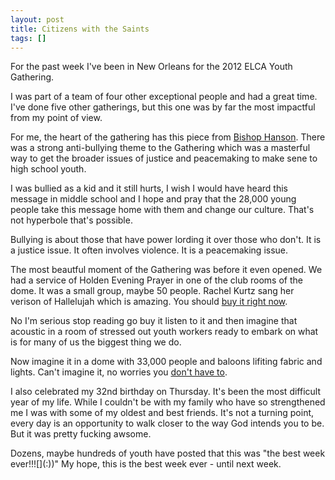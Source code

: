 ```yaml
---
layout: post
title: Citizens with the Saints
tags: []
---
```


<p>
For the past week I've been in New Orleans for the 2012 ELCA Youth Gathering.

</p>
<p>
I was part of a team of four other exceptional people and had a great time. I've done five other gatherings, but this one was by far the most impactful from my point of view.

</p>
<p>
For me, the heart of the gathering has this piece from <a href="http://youtu.be/lgIpytx51E8?t=8m42s">Bishop Hanson</a>. There was a strong anti-bullying theme to the Gathering which was a masterful way to get the broader issues of justice and peacemaking to make sene to high school youth.

</p>
<p>
I was bullied as a kid and it still hurts, I wish I would have heard this message in middle school and I hope and pray that the 28,000 young people take this message home with them and change our culture. That's not hyperbole that's possible.

</p>
<p>
Bullying is about those that have power lording it over those who don't. It is a justice issue. It often involves violence. It is a peacemaking issue.

</p>
<p>
The most beautful moment of the Gathering was before it even opened. We had a service of Holden Evening Prayer in one of the club rooms of the dome. It was a small group, maybe 50 people. Rachel Kurtz sang her verison of Hallelujah which is amazing. You should <a href="http://rachelkurtz.com/music/">buy it right now</a>.

</p>
<p>
No I'm serious stop reading go buy it listen to it and then imagine that acoustic in a room of stressed out youth workers ready to embark on what is for many of us the biggest thing we do.

</p>
<p>
Now imagine it in a dome with 33,000 people and baloons lifiting fabric and lights. Can't imagine it, no worries you <a href="http://www.youtube.com/watch?v=HfPPlZayM3Y&amp;list=UU1sKuNYFiFT5lPKDPXfFcdA&amp;index=6&amp;feature=plcp">don't have to</a>.

</p>
<p>
I also celebrated my 32nd birthday on Thursday. It's been the most difficult year of my life. While I couldn't be with my family who have so strengthened me I was with some of my oldest and best friends. It's not a turning point, every day is an opportunity to walk closer to the way God intends you to be. But it was pretty fucking awsome.

</p>
<p>
Dozens, maybe hundreds of youth have posted that this was "the best week ever!!![](:))" My hope, this is the best week ever - until next week.

</p>
